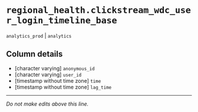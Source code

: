 # `regional_health.clickstream_wdc_user_login_timeline_base`
`analytics_prod` | `analytics`

## Column details
* [character varying] `anonymous_id`
* [character varying] `user_id`
* [timestamp without time zone] `time`
* [timestamp without time zone] `lag_time`

-------------------------------------------------------------------------------
*Do not make edits above this line.*
